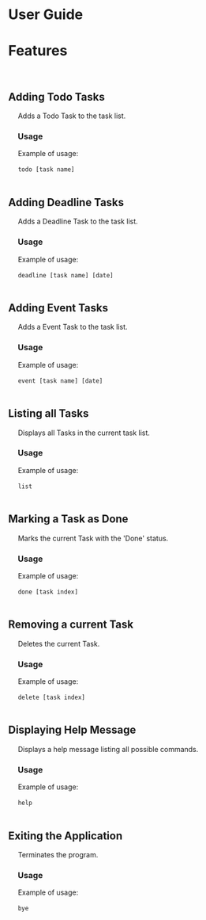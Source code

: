 # User Guide

# Features<br/><br/>

## Adding Todo Tasks
&nbsp;&nbsp;&nbsp;&nbsp;&nbsp;Adds a Todo Task to the task list.

### &nbsp;&nbsp;&nbsp;&nbsp;&nbsp;Usage

&nbsp;&nbsp;&nbsp;&nbsp;&nbsp;Example of usage: 

&nbsp;&nbsp;&nbsp;&nbsp;&nbsp;`todo [task name]`<br/><br/>


## Adding Deadline Tasks
&nbsp;&nbsp;&nbsp;&nbsp;&nbsp;Adds a Deadline Task to the task list.

### &nbsp;&nbsp;&nbsp;&nbsp;&nbsp;Usage

&nbsp;&nbsp;&nbsp;&nbsp;&nbsp;Example of usage: 

&nbsp;&nbsp;&nbsp;&nbsp;&nbsp;`deadline [task name] [date]`<br/><br/>

## Adding Event Tasks
&nbsp;&nbsp;&nbsp;&nbsp;&nbsp;Adds a Event Task to the task list.

### &nbsp;&nbsp;&nbsp;&nbsp;&nbsp;Usage

&nbsp;&nbsp;&nbsp;&nbsp;&nbsp;Example of usage: 

&nbsp;&nbsp;&nbsp;&nbsp;&nbsp;`event [task name] [date]`<br/><br/>

## Listing all Tasks 
&nbsp;&nbsp;&nbsp;&nbsp;&nbsp;Displays all Tasks in the current task list.

### &nbsp;&nbsp;&nbsp;&nbsp;&nbsp;Usage

&nbsp;&nbsp;&nbsp;&nbsp;&nbsp;Example of usage: 

&nbsp;&nbsp;&nbsp;&nbsp;&nbsp;`list`<br/><br/>

## Marking a Task as Done
&nbsp;&nbsp;&nbsp;&nbsp;&nbsp;Marks the current Task with the 'Done' status.

### &nbsp;&nbsp;&nbsp;&nbsp;&nbsp;Usage

&nbsp;&nbsp;&nbsp;&nbsp;&nbsp;Example of usage: 

&nbsp;&nbsp;&nbsp;&nbsp;&nbsp;`done [task index]`<br/><br/>

## Removing a current Task
&nbsp;&nbsp;&nbsp;&nbsp;&nbsp;Deletes the current Task.

### &nbsp;&nbsp;&nbsp;&nbsp;&nbsp;Usage

&nbsp;&nbsp;&nbsp;&nbsp;&nbsp;Example of usage: 

&nbsp;&nbsp;&nbsp;&nbsp;&nbsp;`delete [task index]`<br/><br/>

## Displaying Help Message
&nbsp;&nbsp;&nbsp;&nbsp;&nbsp;Displays a help message listing all possible commands.

### &nbsp;&nbsp;&nbsp;&nbsp;&nbsp;Usage

&nbsp;&nbsp;&nbsp;&nbsp;&nbsp;Example of usage: 

&nbsp;&nbsp;&nbsp;&nbsp;&nbsp;`help`<br/><br/>

## Exiting the Application
&nbsp;&nbsp;&nbsp;&nbsp;&nbsp;Terminates the program.

### &nbsp;&nbsp;&nbsp;&nbsp;&nbsp;Usage

&nbsp;&nbsp;&nbsp;&nbsp;&nbsp;Example of usage: 

&nbsp;&nbsp;&nbsp;&nbsp;&nbsp;`bye`<br/><br/>

